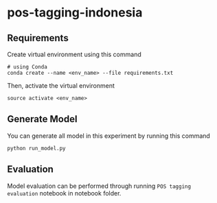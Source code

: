 # pos-tagging-indonesia

## Requirements
Create virtual environment using this command

```
# using Conda
conda create --name <env_name> --file requirements.txt
```

Then, activate the virtual environment

```
source activate <env_name>
```

## Generate Model
You can generate all model in this experiment by running this command
```
python run_model.py
```

## Evaluation
Model evaluation can be performed through running `POS tagging evaluation` notebook in notebook folder.
